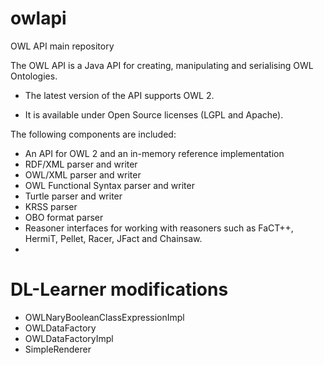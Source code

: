 owlapi
======

OWL API main repository

The OWL API is a Java API for creating, manipulating and serialising OWL Ontologies. 

* The latest version of the API supports OWL 2.

* It is available under Open Source licenses (LGPL and Apache).

The following components are included:

* An API for OWL 2 and an in-memory reference implementation
* RDF/XML parser and writer
* OWL/XML parser and writer
* OWL Functional Syntax parser and writer
* Turtle parser and writer
* KRSS parser
* OBO format parser
* Reasoner interfaces for working with reasoners such as FaCT++, HermiT, Pellet, Racer, JFact and Chainsaw.
* 

DL-Learner modifications
=====

* OWLNaryBooleanClassExpressionImpl
* OWLDataFactory
* OWLDataFactoryImpl
* SimpleRenderer

